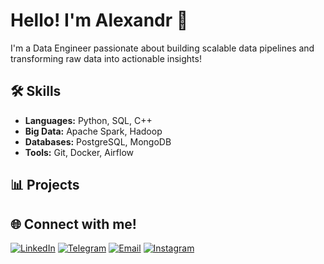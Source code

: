 # Hello! I'm Alexandr 👋

I'm a Data Engineer passionate about building scalable data pipelines and transforming raw data into actionable insights!

## 🛠 Skills

- **Languages:** Python, SQL, C++
- **Big Data:** Apache Spark, Hadoop
- **Databases:** PostgreSQL, MongoDB
- **Tools:** Git, Docker, Airflow

## 📊 Projects



## 🌐 Connect with me!

[![LinkedIn](https://img.shields.io/badge/LinkedIn-%20-%230077B5?style=for-the-badge&logo=linkedin&logoColor=white)](https://www.linkedin.com/in/yourusername/)
[![Telegram](https://img.shields.io/badge/Telegram-%20-%0088CC?style=for-the-badge&logo=telegram&logoColor=white)](https://t.me/hayth4m/)
[![Email](https://img.shields.io/badge/Email-%20-%23D14836?style=for-the-badge&logo=gmail&logoColor=white)](mailto:alexbro2004@gmail.com)
[![Instagram](https://img.shields.io/badge/Instagram-%20-%23C32AA3?style=for-the-badge&logo=instagram&logoColor=white)](https://www.instagram.com/YourInstagramUsername/)

